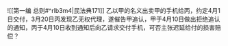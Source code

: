 ![[第一编 总则#^rlb3m4|民法典171]]
乙以甲的名义出卖甲的手机给丙，约定4月1日交付，3月20日丙发现乙无权代理，遂催告甲追认，甲于4月10日做出拒绝追认的通知，丙于4月10日收到通知后向乙请求交付手机，可否主张迟延给付的损害赔偿？